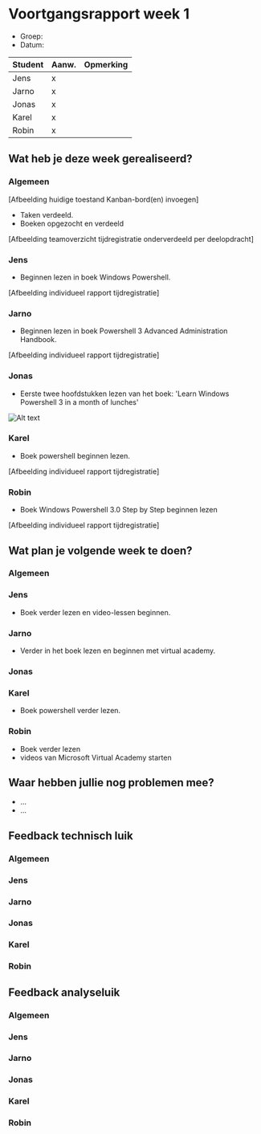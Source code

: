 # Voortgangsrapport week 1

* Groep:
* Datum:

| Student  | Aanw. | Opmerking |
| :---     | :---  | :---      |
| Jens |  x  |           |
| Jarno | x  |           |
| Jonas |   x   |           |
| Karel |   x   |           |
| Robin |   x   |           |

## Wat heb je deze week gerealiseerd?

### Algemeen

[Afbeelding huidige toestand Kanban-bord(en) invoegen]

* Taken verdeeld.
* Boeken opgezocht en verdeeld

[Afbeelding teamoverzicht tijdregistratie onderverdeeld per deelopdracht]

### Jens

* Beginnen lezen in boek Windows Powershell.

[Afbeelding individueel rapport tijdregistratie]

### Jarno

* Beginnen lezen in boek Powershell 3 Advanced Administration Handbook.

[Afbeelding individueel rapport tijdregistratie]

### Jonas

* Eerste twee hoofdstukken lezen van het boek: 'Learn Windows Powershell 3 in a month of lunches'

![Alt text](http://i.imgur.com/yzM4jtg.png)

### Karel

* Boek powershell beginnen lezen.

[Afbeelding individueel rapport tijdregistratie]

### Robin

* Boek Windows Powershell 3.0 Step by Step beginnen lezen

[Afbeelding individueel rapport tijdregistratie]


## Wat plan je volgende week te doen?

### Algemeen
### Jens
* Boek verder lezen en video-lessen beginnen.

### Jarno
* Verder in het boek lezen en beginnen met virtual academy.
### Jonas


### Karel
 * Boek powershell verder lezen.

### Robin
 * Boek verder lezen
 * videos van Microsoft Virtual Academy starten


## Waar hebben jullie nog problemen mee?

* ...
* ...

## Feedback technisch luik

### Algemeen

### Jens
### Jarno
### Jonas
### Karel
### Robin

## Feedback analyseluik

### Algemeen

### Jens
### Jarno
### Jonas
### Karel
### Robin

